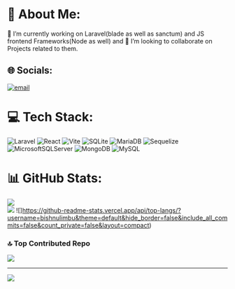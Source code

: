 # 💫 About Me:
🔭 I’m currently working on Laravel(blade as well as sanctum) and JS frontend Frameworks(Node as well) and 👯 I’m looking to collaborate on Projects related to them.<br>


## 🌐 Socials:
[![email](https://img.shields.io/badge/Email-D14836?logo=gmail&logoColor=white)](mailto:subashlimbu987654321@gmail.com) 

# 💻 Tech Stack:
![Laravel](https://img.shields.io/badge/laravel-%23FF2D20.svg?style=for-the-badge&logo=laravel&logoColor=white) ![React](https://img.shields.io/badge/react-%2320232a.svg?style=for-the-badge&logo=react&logoColor=%2361DAFB) ![Vite](https://img.shields.io/badge/vite-%23646CFF.svg?style=for-the-badge&logo=vite&logoColor=white) ![SQLite](https://img.shields.io/badge/sqlite-%2307405e.svg?style=for-the-badge&logo=sqlite&logoColor=white) ![MariaDB](https://img.shields.io/badge/MariaDB-003545?style=for-the-badge&logo=mariadb&logoColor=white) ![Sequelize](https://img.shields.io/badge/Sequelize-52B0E7?style=for-the-badge&logo=Sequelize&logoColor=white) ![MicrosoftSQLServer](https://img.shields.io/badge/Microsoft%20SQL%20Server-CC2927?style=for-the-badge&logo=microsoft%20sql%20server&logoColor=white) ![MongoDB](https://img.shields.io/badge/MongoDB-%234ea94b.svg?style=for-the-badge&logo=mongodb&logoColor=white) ![MySQL](https://img.shields.io/badge/mysql-4479A1.svg?style=for-the-badge&logo=mysql&logoColor=white)
# 📊 GitHub Stats:
![](https://github-readme-stats.vercel.app/api?username=bishnulimbu&theme=default&hide_border=false&include_all_commits=false&count_private=false)<br/>
![](https://nirzak-streak-stats.vercel.app/?user=bishnulimbu&theme=default&hide_border=false)
![]https://github-readme-stats.vercel.app/api/top-langs/?username=bishnulimbu&theme=default&hide_border=false&include_all_commits=false&count_private=false&layout=compact)

### 🔝 Top Contributed Repo
![](https://github-contributor-stats.vercel.app/api?username=bishnulimbu&limit=5&theme=dark&combine_all_yearly_contributions=true)

---
[![](https://visitcount.itsvg.in/api?id=bishnulimbu&icon=0&color=0)](https://visitcount.itsvg.in)

<!-- Proudly created with GPRM ( https://gprm.itsvg.in ) -->
